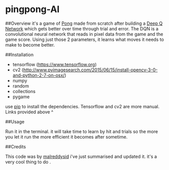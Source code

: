 # pingpong-AI

##Overview
it's a  game of [Pong](http://www.ponggame.org)  made from scratch after building a [Deep Q Network](https://www.quora.com/Artificial-Intelligence-What-is-an-intuitive-explanation-of-how-deep-Q-networks-DQN-work) which gets better over time through trial and error. The DQN is a convolutional neural network that reads in pixel data from the game and the game score. Using just those 2 parameters, it learns what moves it needs to make to become better.

##Installation


* tensorflow (https://www.tensorflow.org)
* cv2 (http://www.pyimagesearch.com/2015/06/15/install-opencv-3-0-and-python-2-7-on-osx/)
* numpy
* random
* collections
* pygame

use [pip](https://pypi.python.org/pypi/pip) to install the dependencies. Tensorflow and cv2 are more manual. Links provided above ^

##Usage 

Run it in the terminal. it will take time to learn by hit and trials so the more you let it run the more efficient it becomes after sometime.



##Credits

This code was by [malreddysid](https://github.com/malreddysid) i've just summarised and updated  it. it's a very cool thing to do . 

